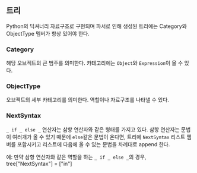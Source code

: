 ## 트리
Python의 딕셔너리 자료구조로 구현되며 파서로 인해 생성된 트리에는 Category와 ObjectType 멤버가 항상 있어야 한다.
### Category
해당 오브젝트의 큰 범주를 의미한다. 카테고리에는 `Object`와 `Expression`이 올 수 있다.
### ObjectType
오브젝트의 세부 카테고리를 의미한다. 역할이나 자료구조를 나타낼 수 있다.
### NextSyntax
`_ if _ else _` 연산자는 삼항 연산자와 같은 형태를 가지고 있다. 삼항 연산자는 문법이 여러개가 올 수 있기 때문에 `else`같은 문법이 온다면, 트리에 `NextSyntax` 리스트 멤버를 포함시키고 리스트에 다음에 올 수 있는 문법을 차례대로 append 한다.

예: 만약 삼항 연산자와 같은 역할을 하는 `_ if _ else _`의 경우, tree["NextSyntax"] = ["in"]